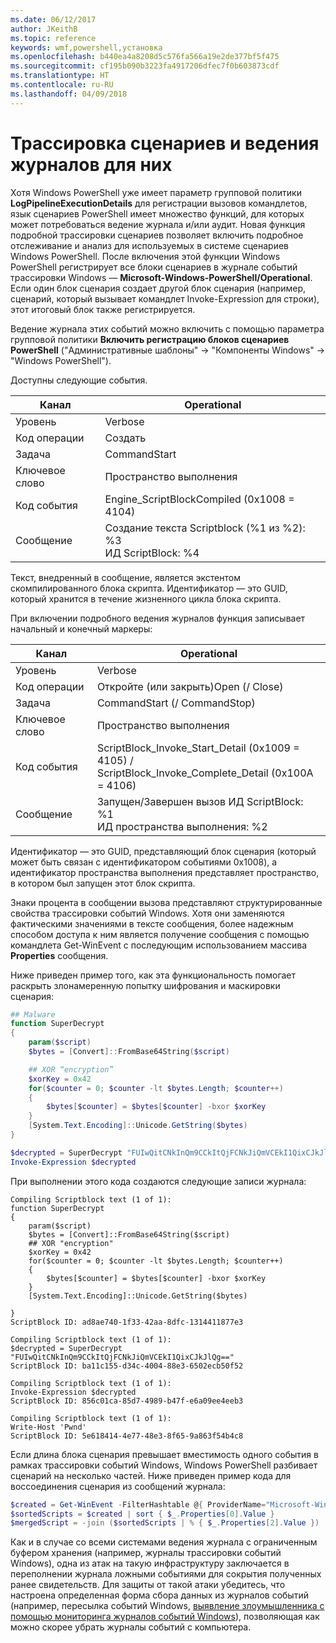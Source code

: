 ```yaml
---
ms.date: 06/12/2017
author: JKeithB
ms.topic: reference
keywords: wmf,powershell,установка
ms.openlocfilehash: b440ea4a8208d5c576fa566a19e2de377bf5f475
ms.sourcegitcommit: cf195b090b3223fa4917206dfec7f0b603873cdf
ms.translationtype: HT
ms.contentlocale: ru-RU
ms.lasthandoff: 04/09/2018
---
```

# <a name="script-tracing-and-logging"></a>Трассировка сценариев и ведения журналов для них

Хотя Windows PowerShell уже имеет параметр групповой политики **LogPipelineExecutionDetails** для регистрации вызовов командлетов, язык сценариев PowerShell имеет множество функций, для которых может потребоваться ведение журнала и/или аудит. Новая функция подробной трассировки сценариев позволяет включить подробное отслеживание и анализ для используемых в системе сценариев Windows PowerShell. После включения этой функции Windows PowerShell регистрирует все блоки сценариев в журнале событий трассировки Windows — **Microsoft-Windows-PowerShell/Operational**. Если один блок сценария создает другой блок сценария (например, сценарий, который вызывает командлет Invoke-Expression для строки), этот итоговый блок также регистрируется.

Ведение журнала этих событий можно включить с помощью параметра групповой политики **Включить регистрацию блоков сценариев PowerShell** ("Административные шаблоны" -> "Компоненты Windows" -> "Windows PowerShell").

Доступны следующие события.

| Канал | Operational                                 |
|---------|---------------------------------------------|
| Уровень   | Verbose                                     |
| Код операции  | Создать                                      |
| Задача    | CommandStart                                |
| Ключевое слово | Пространство выполнения                                    |
| Код события | Engine_ScriptBlockCompiled (0x1008 = 4104)  |
| Сообщение | Создание текста Scriptblock (%1 из %2): </br> %3 </br> ИД ScriptBlock: %4 |


Текст, внедренный в сообщение, является экстентом скомпилированного блока скрипта. Идентификатор — это GUID, который хранится в течение жизненного цикла блока скрипта.

При включении подробного ведения журналов функция записывает начальный и конечный маркеры:

| Канал | Operational                                            |
|---------|--------------------------------------------------------|
| Уровень   | Verbose                                                |
| Код операции  | Откройте (или закрыть)Open (/ Close)                                         |
| Задача    | CommandStart (/ CommandStop)                           |
| Ключевое слово | Пространство выполнения                                               |
| Код события | ScriptBlock\_Invoke\_Start\_Detail (0x1009 = 4105) / </br> ScriptBlock\_Invoke\_Complete\_Detail (0x100A = 4106) |
| Сообщение | Запущен/Завершен вызов ИД ScriptBlock: %1 </br> ИД пространства выполнения: %2 |

Идентификатор — это GUID, представляющий блок сценария (который может быть связан с идентификатором событиями 0x1008), а идентификатор пространства выполнения представляет пространство, в котором был запущен этот блок скрипта.

Знаки процента в сообщении вызова представляют структурированные свойства трассировки событий Windows. Хотя они заменяются фактическими значениями в тексте сообщения, более надежным способом доступа к ним является получение сообщения с помощью командлета Get-WinEvent с последующим использованием массива **Properties** сообщения.

Ниже приведен пример того, как эта функциональность помогает раскрыть злонамеренную попытку шифрования и маскировки сценария:

```powershell
## Malware
function SuperDecrypt
{
    param($script)
    $bytes = [Convert]::FromBase64String($script)

    ## XOR “encryption”
    $xorKey = 0x42
    for($counter = 0; $counter -lt $bytes.Length; $counter++)
    {
        $bytes[$counter] = $bytes[$counter] -bxor $xorKey
    }
    [System.Text.Encoding]::Unicode.GetString($bytes)
}

$decrypted = SuperDecrypt "FUIwQitCNkInQm9CCkItQjFCNkJiQmVCEkI1QixCJkJlQg=="
Invoke-Expression $decrypted
```

При выполнении этого кода создаются следующие записи журнала:

```
Compiling Scriptblock text (1 of 1):
function SuperDecrypt
{
    param($script)
    $bytes = [Convert]::FromBase64String($script)
    ## XOR "encryption"
    $xorKey = 0x42
    for($counter = 0; $counter -lt $bytes.Length; $counter++)
    {
        $bytes[$counter] = $bytes[$counter] -bxor $xorKey
    }
    [System.Text.Encoding]::Unicode.GetString($bytes)

}
ScriptBlock ID: ad8ae740-1f33-42aa-8dfc-1314411877e3

Compiling Scriptblock text (1 of 1):
$decrypted = SuperDecrypt "FUIwQitCNkInQm9CCkItQjFCNkJiQmVCEkI1QixCJkJlQg=="
ScriptBlock ID: ba11c155-d34c-4004-88e3-6502ecb50f52

Compiling Scriptblock text (1 of 1):
Invoke-Expression $decrypted
ScriptBlock ID: 856c01ca-85d7-4989-b47f-e6a09ee4eeb3

Compiling Scriptblock text (1 of 1):
Write-Host 'Pwnd'
ScriptBlock ID: 5e618414-4e77-48e3-8f65-9a863f54b4c8
```

Если длина блока сценария превышает вместимость одного события в рамках трассировки событий Windows, Windows PowerShell разбивает сценарий на несколько частей. Ниже приведен пример кода для воссоединения сценария из сообщений журнала:

```powershell
$created = Get-WinEvent -FilterHashtable @{ ProviderName="Microsoft-Windows-PowerShell"; Id = 4104 } | Where-Object { $_.<...> }
$sortedScripts = $created | sort { $_.Properties[0].Value }
$mergedScript = -join ($sortedScripts | % { $_.Properties[2].Value })
```

Как и в случае со всеми системами ведения журнала с ограниченным буфером хранения (например, журналы трассировки событий Windows), одна из атак на такую инфраструктуру заключается в переполнении журнала ложными событиями для сокрытия полученных ранее свидетельств. Для защиты от такой атаки убедитесь, что настроена определенная форма сбора данных из журналов событий (например, пересылка событий Windows, [выявление злоумышленника с помощью мониторинга журналов событий Windows](http://www.nsa.gov/ia/_files/app/Spotting_the_Adversary_with_Windows_Event_Log_Monitoring.pdf)), позволяющая как можно скорее убрать журналы событий с компьютера.